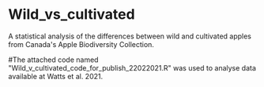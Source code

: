 # Wild_vs_cultivated
A statistical analysis of the differences between wild and cultivated apples from Canada's Apple Biodiversity Collection. 

#The attached code named "Wild_v_cultivated_code_for_publish_22022021.R" was used to analyse data available at Watts et al. 2021. 
